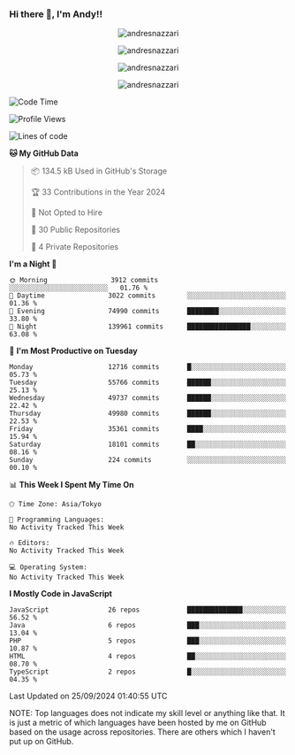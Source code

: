 ### Hi there 👋, I'm Andy!!

<p align="center" >
  <img src="https://github-profile-trophy.vercel.app/?username=AndresNazzari&theme=dracula&column=-1" alt="andresnazzari"/>
</p>

<p align="center">
  <img  src="https://github-readme-stats.vercel.app/api?username=AndresNazzari&count_private=true&show_icons=true&theme=dracula" alt="andresnazzari"/>
</p>
<p align="center">
  <img  src="https://github-readme-stats.vercel.app/api/top-langs/?username=AndresNazzari&layout=compact" alt="andresnazzari"/>
</p>
<p align="center" >
  <img src="https://github-readme-stats.vercel.app/api/wakatime?username=AndresNazzari" alt="andresnazzari"/>
</p>

<!--START_SECTION:waka-->
![Code Time](http://img.shields.io/badge/Code%20Time-966%20hrs%209%20mins-blue)

![Profile Views](http://img.shields.io/badge/Profile%20Views-0-blue)

![Lines of code](https://img.shields.io/badge/From%20Hello%20World%20I%27ve%20Written-45.2%20million%20lines%20of%20code-blue)

**🐱 My GitHub Data** 

> 📦 134.5 kB Used in GitHub's Storage 
 > 
> 🏆 33 Contributions in the Year 2024
 > 
> 🚫 Not Opted to Hire
 > 
> 📜 30 Public Repositories 
 > 
> 🔑 4 Private Repositories 
 > 
**I'm a Night 🦉** 

```text
🌞 Morning                3912 commits        ░░░░░░░░░░░░░░░░░░░░░░░░░   01.76 % 
🌆 Daytime                3022 commits        ░░░░░░░░░░░░░░░░░░░░░░░░░   01.36 % 
🌃 Evening                74990 commits       ████████░░░░░░░░░░░░░░░░░   33.80 % 
🌙 Night                  139961 commits      ████████████████░░░░░░░░░   63.08 % 
```
📅 **I'm Most Productive on Tuesday** 

```text
Monday                   12716 commits       █░░░░░░░░░░░░░░░░░░░░░░░░   05.73 % 
Tuesday                  55766 commits       ██████░░░░░░░░░░░░░░░░░░░   25.13 % 
Wednesday                49737 commits       ██████░░░░░░░░░░░░░░░░░░░   22.42 % 
Thursday                 49980 commits       ██████░░░░░░░░░░░░░░░░░░░   22.53 % 
Friday                   35361 commits       ████░░░░░░░░░░░░░░░░░░░░░   15.94 % 
Saturday                 18101 commits       ██░░░░░░░░░░░░░░░░░░░░░░░   08.16 % 
Sunday                   224 commits         ░░░░░░░░░░░░░░░░░░░░░░░░░   00.10 % 
```


📊 **This Week I Spent My Time On** 

```text
🕑︎ Time Zone: Asia/Tokyo

💬 Programming Languages: 
No Activity Tracked This Week

🔥 Editors: 
No Activity Tracked This Week

💻 Operating System: 
No Activity Tracked This Week
```

**I Mostly Code in JavaScript** 

```text
JavaScript               26 repos            ██████████████░░░░░░░░░░░   56.52 % 
Java                     6 repos             ███░░░░░░░░░░░░░░░░░░░░░░   13.04 % 
PHP                      5 repos             ███░░░░░░░░░░░░░░░░░░░░░░   10.87 % 
HTML                     4 repos             ██░░░░░░░░░░░░░░░░░░░░░░░   08.70 % 
TypeScript               2 repos             █░░░░░░░░░░░░░░░░░░░░░░░░   04.35 % 
```




 Last Updated on 25/09/2024 01:40:55 UTC
<!--END_SECTION:waka-->

NOTE: Top languages does not indicate my skill level or anything like that. It is just a metric of which languages have been hosted by me on GitHub based on the usage across repositories. There are others which I haven't put up on GitHub.

<!-- Here are some ideas to get you started:

-   🔭 I’m currently working on ...
-   🌱 I’m currently learning ...
-   👯 I’m looking to collaborate on ...
-   🤔 I’m looking for help with ...
-   💬 Ask me about ...
-   📫 How to reach me: ...
-   😄 Pronouns: ...
-   ⚡ Fun fact: ... -->
